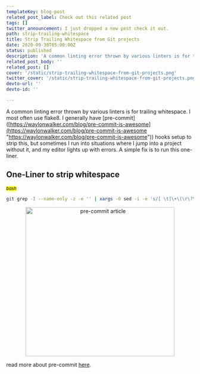 ```yaml
---
templateKey: blog-post
related_post_label: Check out this related post
tags: []
twitter_announcement: I just dropped a new post check it out.
path: strip-trailing-whitespace
title: Strip Trailing Whitespace from Git projects
date: 2020-09-30T05:00:00Z
status: published
description: 'A common linting error thrown by various linters is for trailing whitespace. I most often use flake8.  Having an automated way to fix linting errors such as trailing whitespace is invaluable.'
related_post_body: ''
related_post: []
cover: '/static/strip-trailing-whitespace-from-git-projects.png'
twitter_cover: '/static/strip-trailing-whitespace-from-git-projects.png'
devto-url: ''
devto-id: ''

---
```

A common linting error thrown by various linters is for trailing whitespace.  I most often use flake8.  I generally have \[pre-commit\]([https://waylonwalker.com/blog/pre-commit-is-awesome](https://waylonwalker.com/blog/pre-commit-is-awesome "https://waylonwalker.com/blog/pre-commit-is-awesome")) hooks setup to strip this, but sometimes I run into situations where I jump into a project without it, and my editor lights up with errors.  A simple fix is to run this one-liner.

## One-Liner to strip whitespace

_<small><mark>bash</mark></small>_
``` bash
git grep -I --name-only -z -e '' | xargs -0 sed -i -e 's/[ \t]\+\(\r\?\)$/\1/'
```



<p style='text-align: center' align='center'>
<a href='https://waylonwalker.com/blog/pre-commit-is-awesome'>
  <img
    style='width:400px; max-width:80%; margin: auto;'
    width='400'
    src="https://waylonwalker.com/pre-commit-is-awesome.png"
    alt="pre-commit article"
  />
  </a>
</p>

read more about pre-commit [here](https://waylonwalker.com/blog/pre-commit-is-awesome).
